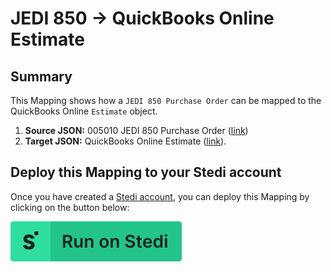 # JEDI 850 -> QuickBooks Online Estimate

## Summary

This Mapping shows how a `JEDI 850 Purchase Order` can be mapped to the QuickBooks Online `Estimate` object.

1. **Source JSON:** 005010 JEDI 850 Purchase Order ([link](https://edi.stedi.com/inspector?value=ISA*00*++++++++++*00*++++++++++*01*040132628++++++*ZZ*012550194U+++++*220114*0656*U*00501*000016214*0*P*%3E%7E%0AGS*PO*040132628*012550194U*20220114*0656*000016214*X*005010%7E%0AST*850*0001%7E%0ABEG*00*DS*2583033**20220114%7E%0APER*OC*John+Doe*TE*111-222-7475*EM*johndoe-fake%40gmail.com%7E%0ATD5****ZZ*FHD%7E%0AN1*ST*Ben+Ford*92*DROPSHIP+CUSTOMER%7E%0AN3*2113+Anywhere+St%7E%0AN4*Pasadena*TX*77502*US%7E%0APO1*1*0001*EA*0626.6**VC*80310*SK*SKU12345%7E%0APID*F****Ocho%27s+Octopus+Chips%7E%0APID*F****Great+flavor%7E%0ACTT*1%7E%0AAMT*TT*626.6%7E%0ASE*13*0001%7E%0AGE*1*000016214%7E%0AIEA*1*000016214%7E%0A&view=json))
2. **Target JSON:** QuickBooks Online Estimate ([link](https://developer.intuit.com/app/developer/qbo/docs/api/accounting/all-entities/estimate)).

## Deploy this Mapping to your Stedi account

Once you have created a [Stedi account](https://terminal.stedi.com/sign-up?email=), you can deploy this Mapping by clicking on the button below:

[![Run on Stedi](./../RunOnStedi.svg)](https://stedi.com/app/mappings/import?mapping=https://raw.githubusercontent.com/Stedi/starter-kit/main/mappings-examples/jedi-850-to-quickbooks-online-estimate/mapping.json&source_json=https://raw.githubusercontent.com/Stedi/starter-kit/main/mappings-examples/jedi-850-to-quickbooks-online-estimate/jedi-850.json&target_json=https://raw.githubusercontent.com/Stedi/starter-kit/main/mappings-examples/jedi-850-to-quickbooks-online-estimate/quickbooks-online-estimate.json&referrer=starter-kit)
